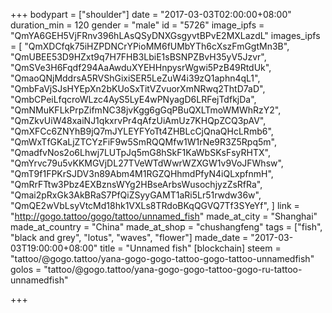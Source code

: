 +++
bodypart = ["shoulder"]
date = "2017-03-03T02:00:00+08:00"
duration_min = 120
gender = "male"
id = "5726"
image_ipfs = "QmYA6GEH5VjFRnv396hLAsQSyDNXGsgyvtBPvE2MXLazdL"
images_ipfs = [  "QmXDCfqk75iHZPDNCrYPioMM6fUMbYTh6cXszFmGgtMn3B",
  "QmUBEE53D9HZxt9q7H7FHB3LbiE1sBSNPZBvH35yV5Jzvr",
  "QmSVe3H6Fqdf294AaAwduXYEHHnpysrWgwi5PzB49RtdUk",
  "QmaoQNjMddrsA5RVShGixiSER5LeZuW4i39zQ1aphn4qL1",
  "QmbFaVjSJsHYEpXn2bKUoSxTitVZvuorXmNRwq2ThtD7aD",
  "QmbCPeiLfqcroWLzc4AyS5LyE4wPNyagD6LRFejTdfkjDa",
  "QmNMuKFLkPrpZifmNC38jvKgg6gGqPBuQXLTmoWMWhRzY2",
  "QmZkvUiW48xaiNJ1qkxrvPr4qAfzUiAmUz7KHQpZCQ3pAV",
  "QmXFCc6ZNYhB9jQ7mJYLEYFYoTt4ZHBLcCjQnaQHcLRmb6",
  "QmWxTfGKaLjZTCYzFiF9w5SmRQQMfw1W1rNe9R3Z5Rpq5m",
  "QmadfvNos2o6Lhwj7LUTpJq5mG8hSkF1KaWbSKsFsyRHTX",
  "QmYrvc79u5vKKMGVjDL27TVeWTdWwrWZXGW1v9VoJFWhsw",
  "QmT9f1FPKrSJDV3n89Abm4M1RGZQHhmdPfyN4iQLxpfnmH",
  "QmRrFTtw3Pbz4EXBznsWYg2HBseArbsWusochjyzZsRfRa",
  "Qmai2pRxGk3AkBRaS7PfQiZSyyGAMT1aRi5Lr51rwdw36w",
  "QmQE2wVbLsyVtcMd18hk1VXLs8TRdoBKqQGVQ7Tf3SYeYf",
]
link = "http://gogo.tattoo/gogo/tattoo/unnamed_fish"
made_at_city = "Shanghai"
made_at_country = "China"
made_at_shop = "chushangfeng"
tags = ["fish", "black and grey", "lotus", "waves", "flower"]
made_date = "2017-03-03T19:00:00+08:00"
title = "Unnamed fish"
[blockchain]
steem = "tattoo/@gogo.tattoo/yana-gogo-gogo-tattoo-gogo-tattoo-unnamedfish"
golos = "tattoo/@gogo.tattoo/yana-gogo-gogo-tattoo-gogo-ru-tattoo-unnamedfish"

+++
